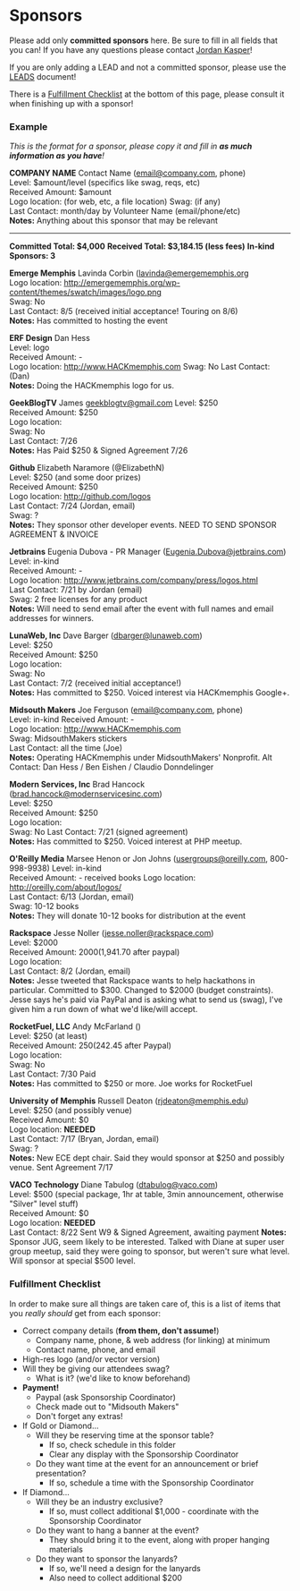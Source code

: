 Sponsors
====

Please add only __committed sponsors__ here. Be sure to fill in all fields that you can! If you have any questions please contact [Jordan Kasper](http://twitter.com/jakerella)!

If you are only adding a LEAD and not a committed sponsor, please use the [LEADS](https://github.com/HackMemphis/HM-Planning/blob/master/sponsorships/leads.md) document!

There is a [Fulfillment Checklist](#fulfillment) at the bottom of this page, please consult it when finishing up with a sponsor!

### Example

_This is the format for a sponsor, please copy it and fill in __as much information as you have__!_
    
__COMPANY NAME__ Contact Name (email@company.com, phone)  
Level: $amount/level (specifics like swag, reqs, etc)  
Received Amount: $amount  
Logo location: (for web, etc, a file location)
Swag: (if any)  
Last Contact: month/day by Volunteer Name (email/phone/etc)  
__Notes:__ Anything about this sponsor that may be relevant

---

__Committed Total: $4,000__
__Received Total: $3,184.15 (less fees)__
__In-kind Sponsors: 3__

__Emerge Memphis__ Lavinda Corbin (lavinda@emergememphis.org  
Logo location: http://emergememphis.org/wp-content/themes/swatch/images/logo.png  
Swag: No  
Last Contact: 8/5 (received initial acceptance! Touring on 8/6)  
__Notes:__ Has committed to hosting the event


__ERF Design__ Dan Hess  
Level: logo  
Received Amount: -  
Logo location: http://www.HACKmemphis.com
Swag: No
Last Contact: (Dan)  
__Notes:__ Doing the HACKmemphis logo for us.


__GeekBlogTV__ James geekblogtv@gmail.com
Level: $250  
Received Amount: $250  
Logo location:  
Swag: No  
Last Contact: 7/26  
__Notes:__ Has Paid $250 &amp; Signed Agreement 7/26


__Github__ Elizabeth Naramore (@ElizabethN)  
Level: $250 (and some door prizes)  
Received Amount: $250  
Logo location: http://github.com/logos  
Last Contact: 7/24 (Jordan, email)  
Swag: ?  
__Notes:__ They sponsor other developer events. NEED TO SEND SPONSOR AGREEMENT & INVOICE


__Jetbrains__ Eugenia Dubova - PR Manager (Eugenia.Dubova@jetbrains.com)  
Level: in-kind  
Received Amount: -  
Logo location: http://www.jetbrains.com/company/press/logos.html  
Last Contact: 7/21 by Jordan (email)  
Swag: 2 free licenses for any product  
__Notes:__ Will need to send email after the event with full names and email addresses for winners.


__LunaWeb, Inc__ Dave Barger (dbarger@lunaweb.com)  
Level: $250  
Received Amount: $250  
Logo location:  
Swag: No  
Last Contact: 7/2 (received initial acceptance!)  
__Notes:__ Has committed to $250. Voiced interest via HACKmemphis Google+.


__Midsouth Makers__ Joe Ferguson (email@company.com, phone)  
Level: in-kind
Received Amount: -  
Logo location: http://www.HACKmemphis.com  
Swag: MidsouthMakers stickers  
Last Contact: all the time (Joe)  
__Notes:__ Operating HACKmemphis under MidsouthMakers' Nonprofit. Alt Contact: Dan Hess / Ben Eishen / Claudio Donndelinger


__Modern Services, Inc__ Brad Hancock (brad.hancock@modernservicesinc.com)  
Level: $250  
Received Amount: $250  
Logo location:  
Swag: No
Last Contact: 7/21 (signed agreement)  
__Notes:__ Has committed to $250. Voiced interest at PHP meetup.


__O'Reilly Media__ Marsee Henon or Jon Johns (usergroups@oreilly.com, 800-998-9938)
Level: in-kind  
Received Amount: - received books
Logo location: http://oreilly.com/about/logos/  
Last Contact: 6/13 (Jordan, email)  
Swag: 10-12 books  
__Notes:__ They will donate 10-12 books for distribution at the event


__Rackspace__ Jesse Noller (jesse.noller@rackspace.com)  
Level: $2000  
Received Amount: $2000  ($1,941.70 after paypal)  
Logo location:  
Last Contact: 8/2 (Jordan, email)  
__Notes:__ Jesse tweeted that Rackspace wants to help hackathons in particular. Committed to $300. Changed to $2000 (budget constraints). Jesse says he's paid via PayPal and is asking what to send us (swag), I've given him a run down of what we'd like/will accept.


__RocketFuel, LLC__ Andy McFarland ()  
Level: $250 (at least)  
Received Amount: $250 ($242.45 after Paypal)  
Logo location:  
Swag: No  
Last Contact: 7/30 Paid  
__Notes:__ Has committed to $250 or more. Joe works for RocketFuel


__University of Memphis__ Russell Deaton (rjdeaton@memphis.edu)  
Level: $250 (and possibly venue)  
Received Amount: $0  
Logo location: __NEEDED__  
Last Contact: 7/17 (Bryan, Jordan, email)  
Swag: ?  
__Notes:__ New ECE dept chair.  Said they would sponsor at $250 and possibly venue. Sent Agreement 7/17


__VACO Technology__ Diane Tabulog (dtabulog@vaco.com)  
Level: $500 (special package, 1hr at table, 3min announcement, otherwise "Silver" level stuff)  
Received Amount: $0  
Logo location: __NEEDED__  
Last Contact: 8/22 Sent W9 &amp; Signed Agreement, awaiting payment
__Notes:__ Sponsor JUG, seem likely to be interested. Talked with Diane at super user group meetup, said they were going to sponsor, but weren't sure what level. Will sponsor at special $500 level.  


### <a href="fulfillment"></a>Fulfillment Checklist

In order to make sure all things are taken care of, this is a list of items that you _really should_ get from each sponsor:

* Correct company details (__from them, don't assume!__)
  * Company name, phone, & web address (for linking) at minimum
  * Contact name, phone, and email
* High-res logo (and/or vector version)
* Will they be giving our attendees swag?
  * What is it? (we'd like to know beforehand)
* __Payment!__
  * Paypal (ask Sponsorship Coordinator)
  * Check made out to "Midsouth Makers"
  * Don't forget any extras!
* If Gold or Diamond...
  * Will they be reserving time at the sponsor table?
    * If so, check schedule in this folder
    * Clear any display with the Sponsorship Coordinator
  * Do they want time at the event for an announcement or brief presentation?
    * If so, schedule a time with the Sponsorship Coordinator
* If Diamond...
  * Will they be an industry exclusive?
    * If so, must collect additional $1,000 - coordinate with the Sponsorship Coordinator
  * Do they want to hang a banner at the event?
    * They should bring it to the event, along with proper hanging materials
  * Do they want to sponsor the lanyards?
    * If so, we'll need a design for the lanyards
    * Also need to collect additional $200
